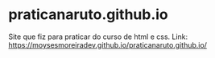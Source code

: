 # praticanaruto.github.io
 Site que fiz para praticar do curso de html e css.
 Link: https://moysesmoreiradev.github.io/praticanaruto.github.io/
